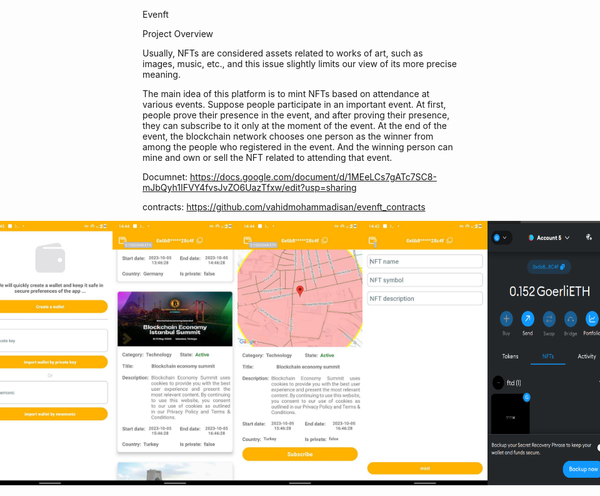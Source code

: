 Evenft

Project Overview

Usually, NFTs are considered assets related to works of art, such as images, music, etc., and this issue slightly limits our view of its more precise meaning.

The main idea of this platform is to mint NFTs based on attendance at various events. Suppose people participate in an important event. At first, people prove their presence in the event, and after proving their presence, they can subscribe to it only at the moment of the event.
At the end of the event, the blockchain network chooses one person as the winner from among the people who registered in the event. And the winning person can mine and own or sell the NFT related to attending that event.



Documnet:
https://docs.google.com/document/d/1MEeLCs7gATc7SC8-mJbQyh1IFVY4fvsJvZO6UazTfxw/edit?usp=sharing

contracts:
https://github.com/vahidmohammadisan/evenft_contracts


<!-- Top Row -->
<div style="display: flex; justify-content: center;">
  <img src="images/1.png" alt="Image 1" width="200" />
  <img src="images/2.png" alt="Image 2" width="200" />
    <img src="images/3.png" alt="Image 3" width="200" />
  <img src="images/4.png" alt="Image 4" width="200" />
  <img src="images/5.png" alt="Image 5" width="200" />
</div>
